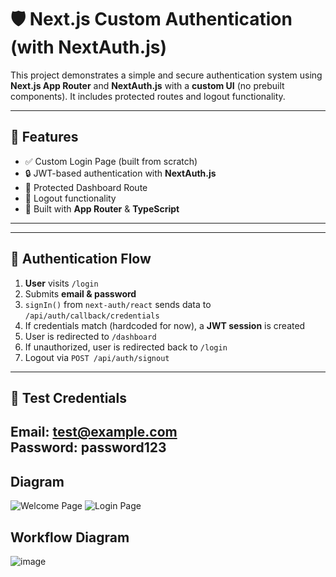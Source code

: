 # 🛡️ Next.js Custom Authentication (with NextAuth.js)

This project demonstrates a simple and secure authentication system using **Next.js App Router** and **NextAuth.js** with a **custom UI** (no prebuilt components). It includes protected routes and logout functionality.

---

## 🚀 Features

- ✅ Custom Login Page (built from scratch)
- 🔒 JWT-based authentication with **NextAuth.js**
- 🔐 Protected Dashboard Route
- 🚪 Logout functionality
- 🔧 Built with **App Router** & **TypeScript**

---


---

## 🔐 Authentication Flow

1. **User** visits `/login`
2. Submits **email & password**
3. `signIn()` from `next-auth/react` sends data to `/api/auth/callback/credentials`
4. If credentials match (hardcoded for now), a **JWT session** is created
5. User is redirected to `/dashboard`
6. If unauthorized, user is redirected back to `/login`
7. Logout via `POST /api/auth/signout`

---

## 🧪 Test Credentials


Email: test@example.com  
Password: password123
---
## Diagram

![Welcome Page]("https://github.com/utkarshsinghlpu/kraftedx/blob/main/Screenshot%202025-04-19%20132232.png")
![Login Page]("https://github.com/utkarshsinghlpu/kraftedx/blob/main/Screenshot%202025-04-19%20132249.png")

## Workflow Diagram
 ![image]("https://github.com/utkarshsinghlpu/kraftedx/blob/main/nextauth.drawio.png")



